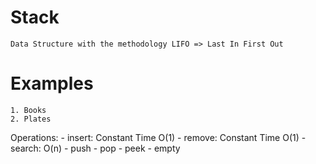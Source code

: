 # Stack
    Data Structure with the methodology LIFO => Last In First Out

# Examples
    1. Books
    2. Plates

Operations:
    - insert: Constant Time O(1)
    - remove: Constant Time O(1)
    - search: O(n)
    - push
    - pop
    - peek
    - empty